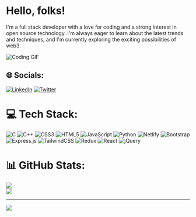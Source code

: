 # Hello, folks! 
I'm a full stack developer with a love for coding and a strong interest in open source technology. I'm always eager to learn about the latest trends and techniques, and I'm currently exploring the exciting possibilities of web3.

![Coding GIF](https://cdn.weasyl.com/~fluffkevlar/submissions/30165/efb64790c6059bf9f32f9922bdfd36fad18bdd135aff5f67e99a7f0f29749042/fluffkevlar-starfield-gif.gif)

## 🌐 Socials:
[![LinkedIn](https://img.shields.io/badge/LinkedIn-%230077B5.svg?logo=linkedin&logoColor=white)](https://linkedin.com/in/https://www.linkedin.com/in/aditya-dwivedi-450153226) [![Twitter](https://img.shields.io/badge/Twitter-%231DA1F2.svg?logo=Twitter&logoColor=white)](https://twitter.com/AdityaDwivedii_) 

# 💻 Tech Stack: 
![C](https://img.shields.io/badge/c-%2300599C.svg?style=flat&logo=c&logoColor=white) ![C++](https://img.shields.io/badge/c++-%2300599C.svg?style=flat&logo=c%2B%2B&logoColor=white) ![CSS3](https://img.shields.io/badge/css3-%231572B6.svg?style=flat&logo=css3&logoColor=white) ![HTML5](https://img.shields.io/badge/html5-%23E34F26.svg?style=flat&logo=html5&logoColor=white) ![JavaScript](https://img.shields.io/badge/javascript-%23323330.svg?style=flat&logo=javascript&logoColor=%23F7DF1E) ![Python](https://img.shields.io/badge/python-3670A0?style=flat&logo=python&logoColor=ffdd54)  ![Netlify](https://img.shields.io/badge/netlify-%23000000.svg?style=flat&logo=netlify&logoColor=#00C7B7) ![Bootstrap](https://img.shields.io/badge/bootstrap-%23563D7C.svg?style=flat&logo=bootstrap&logoColor=white) ![Express.js](https://img.shields.io/badge/express.js-%23404d59.svg?style=flat&logo=express&logoColor=%2361DAFB) ![TailwindCSS](https://img.shields.io/badge/tailwindcss-%2338B2AC.svg?style=flat&logo=tailwind-css&logoColor=white) ![Redux](https://img.shields.io/badge/redux-%23593d88.svg?style=flat&logo=redux&logoColor=white)  ![React](https://img.shields.io/badge/react-%2320232a.svg?style=flat&logo=react&logoColor=%2361DAFB)  ![jQuery](https://img.shields.io/badge/jquery-%230769AD.svg?style=flat&logo=jquery&logoColor=white) 
# 📊 GitHub Stats:
![](https://github-readme-streak-stats.herokuapp.com/?user=ADITYADWIVEDI18&theme=highcontrast&hide_border=false)<br/>
![](https://github-readme-stats.vercel.app/api/top-langs/?username=ADITYADWIVEDI18&theme=highcontrast&hide_border=false&include_all_commits=false&count_private=false&layout=compact)

---
[![](https://visitcount.itsvg.in/api?id=ADITYADWIVEDI18&icon=7&color=8)](https://visitcount.itsvg.in)

<!-- Proudly created with GPRM ( https://gprm.itsvg.in ) -->
